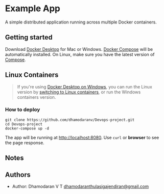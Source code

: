 Example App
=========

A simple distributed application running across multiple Docker containers.

Getting started
---------------

Download [Docker Desktop](https://www.docker.com/products/docker-desktop) for Mac or Windows. [Docker Compose](https://docs.docker.com/compose) will be automatically installed. On Linux, make sure you have the latest version of [Compose](https://docs.docker.com/compose/install/). 


## Linux Containers

> If you're using [Docker Desktop on Windows](https://store.docker.com/editions/community/docker-ce-desktop-windows), you can run the Linux version by [switching to Linux containers](https://docs.docker.com/docker-for-windows/#switch-between-windows-and-linux-containers), or run the Windows containers version.

### How to deploy
```
git clone https://github.com/dhamodaranv/Devops-project.git
cd Devops-project
docker-compose up -d
```

The app will be running at [http://localhost:8080](http://localhost:8080). Use `curl` or <b>browser</b> to see the page response.

Notes
-----

## Authors

- Author: Dhamodaran V T [dhamodaranthulasigajendiran@gmail.com](mailto:dhamodaranthulasigajendiran@gmail.com)

